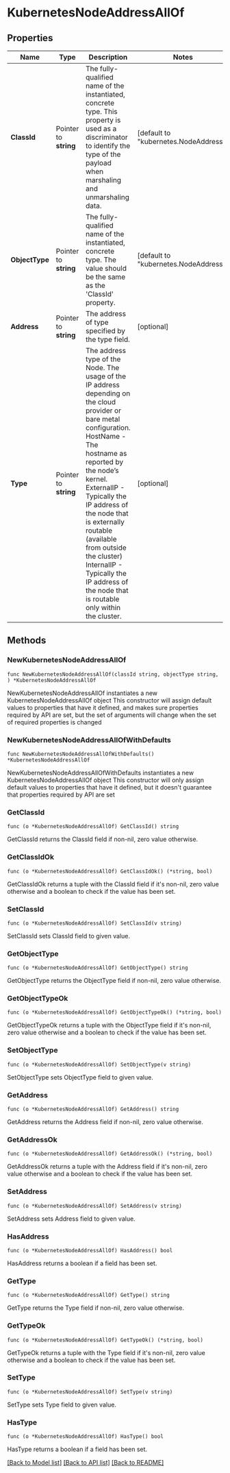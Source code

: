 # KubernetesNodeAddressAllOf

## Properties

Name | Type | Description | Notes
------------ | ------------- | ------------- | -------------
**ClassId** | Pointer to **string** | The fully-qualified name of the instantiated, concrete type. This property is used as a discriminator to identify the type of the payload when marshaling and unmarshaling data. | [default to "kubernetes.NodeAddress"]
**ObjectType** | Pointer to **string** | The fully-qualified name of the instantiated, concrete type. The value should be the same as the &#39;ClassId&#39; property. | [default to "kubernetes.NodeAddress"]
**Address** | Pointer to **string** | The address of type specified by the type field. | [optional] 
**Type** | Pointer to **string** | The address type of the Node. The usage of the IP address depending on the cloud provider or bare metal configuration. HostName - The hostname as reported by the node’s kernel. ExternalIP - Typically the IP address of the node that is externally routable (available from outside the cluster) InternalIP - Typically the IP address of the node that is routable only within the cluster. | [optional] 

## Methods

### NewKubernetesNodeAddressAllOf

`func NewKubernetesNodeAddressAllOf(classId string, objectType string, ) *KubernetesNodeAddressAllOf`

NewKubernetesNodeAddressAllOf instantiates a new KubernetesNodeAddressAllOf object
This constructor will assign default values to properties that have it defined,
and makes sure properties required by API are set, but the set of arguments
will change when the set of required properties is changed

### NewKubernetesNodeAddressAllOfWithDefaults

`func NewKubernetesNodeAddressAllOfWithDefaults() *KubernetesNodeAddressAllOf`

NewKubernetesNodeAddressAllOfWithDefaults instantiates a new KubernetesNodeAddressAllOf object
This constructor will only assign default values to properties that have it defined,
but it doesn't guarantee that properties required by API are set

### GetClassId

`func (o *KubernetesNodeAddressAllOf) GetClassId() string`

GetClassId returns the ClassId field if non-nil, zero value otherwise.

### GetClassIdOk

`func (o *KubernetesNodeAddressAllOf) GetClassIdOk() (*string, bool)`

GetClassIdOk returns a tuple with the ClassId field if it's non-nil, zero value otherwise
and a boolean to check if the value has been set.

### SetClassId

`func (o *KubernetesNodeAddressAllOf) SetClassId(v string)`

SetClassId sets ClassId field to given value.


### GetObjectType

`func (o *KubernetesNodeAddressAllOf) GetObjectType() string`

GetObjectType returns the ObjectType field if non-nil, zero value otherwise.

### GetObjectTypeOk

`func (o *KubernetesNodeAddressAllOf) GetObjectTypeOk() (*string, bool)`

GetObjectTypeOk returns a tuple with the ObjectType field if it's non-nil, zero value otherwise
and a boolean to check if the value has been set.

### SetObjectType

`func (o *KubernetesNodeAddressAllOf) SetObjectType(v string)`

SetObjectType sets ObjectType field to given value.


### GetAddress

`func (o *KubernetesNodeAddressAllOf) GetAddress() string`

GetAddress returns the Address field if non-nil, zero value otherwise.

### GetAddressOk

`func (o *KubernetesNodeAddressAllOf) GetAddressOk() (*string, bool)`

GetAddressOk returns a tuple with the Address field if it's non-nil, zero value otherwise
and a boolean to check if the value has been set.

### SetAddress

`func (o *KubernetesNodeAddressAllOf) SetAddress(v string)`

SetAddress sets Address field to given value.

### HasAddress

`func (o *KubernetesNodeAddressAllOf) HasAddress() bool`

HasAddress returns a boolean if a field has been set.

### GetType

`func (o *KubernetesNodeAddressAllOf) GetType() string`

GetType returns the Type field if non-nil, zero value otherwise.

### GetTypeOk

`func (o *KubernetesNodeAddressAllOf) GetTypeOk() (*string, bool)`

GetTypeOk returns a tuple with the Type field if it's non-nil, zero value otherwise
and a boolean to check if the value has been set.

### SetType

`func (o *KubernetesNodeAddressAllOf) SetType(v string)`

SetType sets Type field to given value.

### HasType

`func (o *KubernetesNodeAddressAllOf) HasType() bool`

HasType returns a boolean if a field has been set.


[[Back to Model list]](../README.md#documentation-for-models) [[Back to API list]](../README.md#documentation-for-api-endpoints) [[Back to README]](../README.md)


